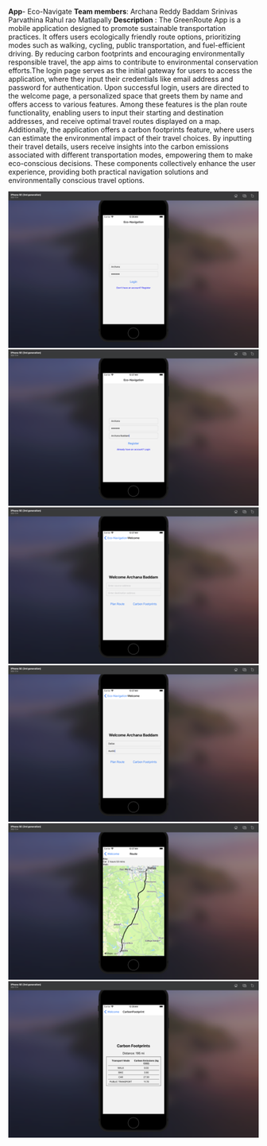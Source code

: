 **App**- Eco-Navigate
**Team members**:
Archana Reddy Baddam
Srinivas Parvathina
Rahul rao Matlapally
**Description** :
The GreenRoute App is a mobile application designed to promote sustainable transportation practices. It offers users ecologically friendly route options, prioritizing modes such as walking, cycling, public transportation, and fuel-efficient driving. By reducing carbon footprints and encouraging environmentally responsible travel, the app aims to contribute to environmental conservation efforts.The login page serves as the initial gateway for users to access the application, where they input their credentials like email address and password for authentication. Upon successful login, users are directed to the welcome page, a personalized space that greets them by name and offers access to various features. Among these features is the plan route functionality, enabling users to input their starting and destination addresses, and receive optimal travel routes displayed on a map. Additionally, the application offers a carbon footprints feature, where users can estimate the environmental impact of their travel choices. By inputting their travel details, users receive insights into the carbon emissions associated with different transportation modes, empowering them to make eco-conscious decisions. These components collectively enhance the user experience, providing both practical navigation solutions and environmentally conscious travel options.

![login page](./assets/login%20page.png)
![Registration page](./assets/Registration%20page.png)
![Welcome page](./assets/Welcome%20page.png)
![welcome page input](./assets/welcome%20page%20input.png)
![plan route](./assets/plan%20route.png)
![carbon footprints](./assets/carbon%20footprints.png)

